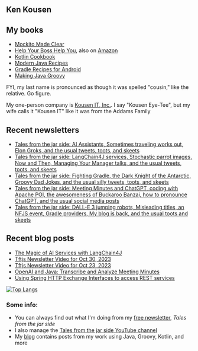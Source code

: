 ## Ken Kousen

## My books

- [Mockito Made Clear](https://pragprog.com/titles/mockito/mockito-made-clear/)
- [Help Your Boss Help You](https://pragprog.com/titles/kkmanage/help-your-boss-help-you/), also on [Amazon](https://www.amazon.com/Help-Your-Boss-You-Opportunities/dp/1680508229/ref=sr_1_1)
- [Kotlin Cookbook](https://www.amazon.com/Kotlin-Cookbook-Problem-Focused-Ken-Kousen/dp/1492046671/ref=sr_1_2?crid=19GC9U7J3BCF6&dchild=1&keywords=ken+kousen&qid=1602270598&sprefix=kousen+%2Caps%2C152&sr=8-2)
- [Modern Java Recipes](https://www.amazon.com/Modern-Java-Recipes-Solutions-Difficult/dp/149197317X/ref=sr_1_1?crid=19GC9U7J3BCF6&dchild=1&keywords=ken+kousen&qid=1602270598&sprefix=kousen+%2Caps%2C152&sr=8-1)
- [Gradle Recipes for Android](https://www.amazon.com/Gradle-Recipes-Android-Master-System/dp/1491947020/ref=sr_1_3?crid=19GC9U7J3BCF6&dchild=1&keywords=ken+kousen&qid=1602270598&sprefix=kousen+%2Caps%2C152&sr=8-3)
- [Making Java Groovy](https://www.amazon.com/Making-Java-Groovy-Ken-Kousen/dp/1935182943/ref=sr_1_1?dchild=1&keywords=ken+kousen+making+java+groovy&qid=1602270937&sr=8-1)

FYI, my last name is pronounced as though it was spelled "cousin," like the relative. Go figure.

My one-person company is [Kousen IT, Inc.](http://www.kousenit.com). I say "Kousen Eye-Tee", but my wife calls it "Kousen IT" like it was from the Addams Family

## Recent newsletters
<!-- NEWSLETTERS:START -->
- [Tales from the jar side: AI Assistants, Sometimes traveling works out, Elon Groks, and the usual tweets, toots, and skeets](https://kenkousen.substack.com/p/tales-from-the-jar-side-ai-assistants)
- [Tales from the jar side: LangChain4J services, Stochastic parrot images, Now and Then, Managing Your Manager talks, and the usual tweets, toots, and skeets](https://kenkousen.substack.com/p/tales-from-the-jar-side-langchain4j)
- [Tales from the jar side: Fighting Gradle, the Dark Knight of the Antarctic, Groovy Dad Jokes, and the usual silly tweets, toots, and skeets](https://kenkousen.substack.com/p/tales-from-the-jar-side-fighting)
- [Tales from the jar side: Meeting Minutes and ChatGPT, coding with Apache POI, the awesomeness of Buckaroo Banzai, how to pronounce ChatGPT, and the usual social media posts](https://kenkousen.substack.com/p/tales-from-the-jar-side-meeting-minutes)
- [Tales from the jar side: DALL-E 3 jumping robots, Misleading titles, an NFJS event, Gradle providers, My blog is back, and the usual toots and skeets](https://kenkousen.substack.com/p/tales-from-the-jar-side-dall-e-3)
<!-- NEWSLETTERS:END -->

## Recent blog posts
<!-- BLOG-POST-LIST:START -->
- [The Magic of AI Services with LangChain4J](https://kousenit.org/2023/11/06/the-magic-of-ai-services-with-langchain4j/)
- [Tftjs Newsletter Video for Oct 30, 2023](https://kousenit.org/2023/10/31/tftjs-newsletter-video-for-oct-30-2023/)
- [Tftjs Newsletter Video for Oct 23, 2023](https://kousenit.org/2023/10/23/tftjs-newsletter-video-for-oct-23-2023/)
- [OpenAI and Java: Transcribe and Analyze Meeting Minutes](https://kousenit.org/2023/10/21/openai-and-java-transcribe-and-analyze-meeting-minutes/)
- [Using Spring HTTP Exchange Interfaces to access REST services](https://kousenit.org/2023/10/17/using-spring-http-exchange-interfaces-to-access-rest-services/)
<!-- BLOG-POST-LIST:END -->

[![Top Langs](https://github-readme-stats.vercel.app/api/top-langs/?username=kousen&hide=javascript)](https://github.com/kousen/github-readme-stats)

### Some info:

- You can always find out what I'm doing from my [free newsletter](https://kenkousen.substack.com), _Tales from the jar side_
- I also manage the [Tales from the jar side YouTube channel](https://youtube.com/@Talesfromthejarside)
- My [blog](https://kousenit.org) contains posts from my work using Java, Groovy, Kotlin, and more

<!--
**kousen/kousen** is a ✨ _special_ ✨ repository because its `README.md` (this file) appears on your GitHub profile.

Here are some ideas to get you started:

- 🔭 I’m currently working on ...
- 🌱 I’m currently learning ...
- 👯 I’m looking to collaborate on ...
- 🤔 I’m looking for help with ...
- 💬 Ask me about ...
- 📫 How to reach me: ...
- 😄 Pronouns: ...
- ⚡ Fun fact: ...
-->
